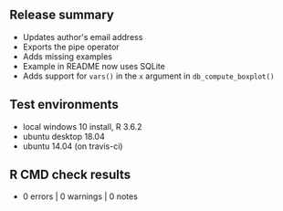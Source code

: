 ## Release summary

- Updates author's email address
- Exports the pipe operator
- Adds missing examples
- Example in README now uses SQLite 
- Adds support for `vars()` in the `x` argument in `db_compute_boxplot()`

## Test environments
* local windows 10 install, R 3.6.2
* ubuntu desktop 18.04
* ubuntu 14.04 (on travis-ci)

## R CMD check results
* 0 errors | 0 warnings | 0 notes
